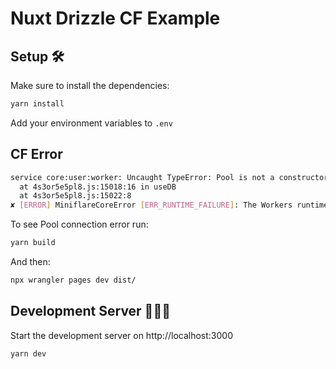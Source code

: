 # Nuxt Drizzle CF Example

## Setup 🛠

Make sure to install the dependencies:

```bash
yarn install
```

Add your environment variables to `.env`

## CF Error

```bash
service core:user:worker: Uncaught TypeError: Pool is not a constructor
  at 4s3or5e5pl8.js:15018:16 in useDB
  at 4s3or5e5pl8.js:15022:8
✘ [ERROR] MiniflareCoreError [ERR_RUNTIME_FAILURE]: The Workers runtime failed to start. There is likely additional logging output above.
```

To see Pool connection error run:

```bash
yarn build
```

And then:

```bash
npx wrangler pages dev dist/
```

## Development Server 👨🏻‍💻

Start the development server on http://localhost:3000

```bash
yarn dev
```
